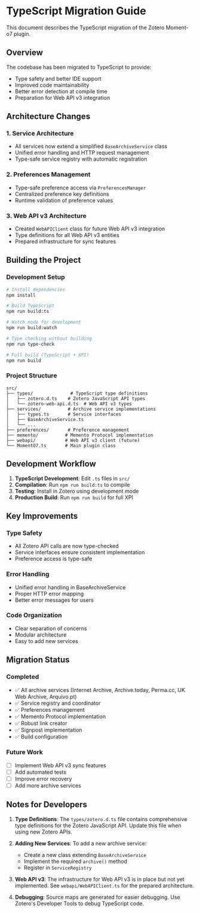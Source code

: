 # TypeScript Migration Guide

This document describes the TypeScript migration of the Zotero Moment-o7 plugin.

## Overview

The codebase has been migrated to TypeScript to provide:
- Type safety and better IDE support
- Improved code maintainability
- Better error detection at compile time
- Preparation for Web API v3 integration

## Architecture Changes

### 1. Service Architecture
- All services now extend a simplified `BaseArchiveService` class
- Unified error handling and HTTP request management
- Type-safe service registry with automatic registration

### 2. Preferences Management
- Type-safe preference access via `PreferencesManager`
- Centralized preference key definitions
- Runtime validation of preference values

### 3. Web API v3 Architecture
- Created `WebAPIClient` class for future Web API v3 integration
- Type definitions for all Web API v3 entities
- Prepared infrastructure for sync features

## Building the Project

### Development Setup
```bash
# Install dependencies
npm install

# Build TypeScript
npm run build:ts

# Watch mode for development
npm run build:watch

# Type checking without building
npm run type-check

# Full build (TypeScript + XPI)
npm run build
```

### Project Structure
```
src/
├── types/              # TypeScript type definitions
│   ├── zotero.d.ts    # Zotero JavaScript API types
│   └── zotero-web-api.d.ts  # Web API v3 types
├── services/          # Archive service implementations
│   ├── types.ts       # Service interfaces
│   ├── BaseArchiveService.ts
│   └── ...
├── preferences/       # Preference management
├── memento/          # Memento Protocol implementation
├── webapi/           # Web API v3 client (future)
└── MomentO7.ts       # Main plugin class
```

## Development Workflow

1. **TypeScript Development**: Edit `.ts` files in `src/`
2. **Compilation**: Run `npm run build:ts` to compile
3. **Testing**: Install in Zotero using development mode
4. **Production Build**: Run `npm run build` for full XPI

## Key Improvements

### Type Safety
- All Zotero API calls are now type-checked
- Service interfaces ensure consistent implementation
- Preference access is type-safe

### Error Handling
- Unified error handling in BaseArchiveService
- Proper HTTP error mapping
- Better error messages for users

### Code Organization
- Clear separation of concerns
- Modular architecture
- Easy to add new services

## Migration Status

### Completed
- ✅ All archive services (Internet Archive, Archive.today, Perma.cc, UK Web Archive, Arquivo.pt)
- ✅ Service registry and coordinator
- ✅ Preferences management
- ✅ Memento Protocol implementation
- ✅ Robust link creator
- ✅ Signpost implementation
- ✅ Build configuration

### Future Work
- [ ] Implement Web API v3 sync features
- [ ] Add automated tests
- [ ] Improve error recovery
- [ ] Add more archive services

## Notes for Developers

1. **Type Definitions**: The `types/zotero.d.ts` file contains comprehensive type definitions for the Zotero JavaScript API. Update this file when using new Zotero APIs.

2. **Adding New Services**: To add a new archive service:
   - Create a new class extending `BaseArchiveService`
   - Implement the required `archive()` method
   - Register in `ServiceRegistry`

3. **Web API v3**: The infrastructure for Web API v3 is in place but not yet implemented. See `webapi/WebAPIClient.ts` for the prepared architecture.

4. **Debugging**: Source maps are generated for easier debugging. Use Zotero's Developer Tools to debug TypeScript code.
